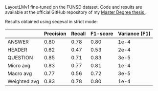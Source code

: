 LayoutLMv1 fine-tuned on the FUNSD dataset. Code and results are available at the official GitHub repository of my [Master Degree thesis ](https://github.com/AleRosae/thesis-layoutlm).

Results obtained using seqeval in strict mode:

|              | Precision | Recall | F1-score | Variance (F1) |
|--------------|-----------|--------|----------|---------------|
| ANSWER       | 0.80      | 0.78   | 0.80     | 1e-4          |
| HEADER       | 0.62      | 0.47   | 0.53     | 2e-4          |
| QUESTION     | 0.85      | 0.71   | 0.83     | 3e-5          |
| Micro avg    | 0.83      | 0.77   | 0.81     | 1e-4          |
| Macro avg    | 0.77      | 0.56   | 0.72     | 3e-5          |
| Weighted avg | 0.83      | 0.78   | 0.80     | 1e-4          |
